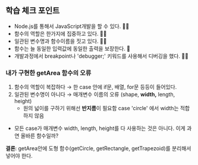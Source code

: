 ## 학습 체크 포인트

- Node.js를 통해서 JavaScript개발을 할 수 있다. 🙆‍♀️
- 함수의 역할은 한가지에 집중하고 있다. 🙅‍♀️
- 일관된 변수명과 함수이름을 짓고 있다. 🙅‍♀️
- 함수는 늘 동일한 입력값에 동일한 출력을 보장한다. 🤔
- 개발과정에서 breakpoint나 'debugger;' 키워드를 사용해서 디버깅을 했다. 🙅‍♀️

### 내가 구현한 getArea 함수의 오류

1. 함수의 역할이 복잡하다 → 한 case 안에 if문, 배열, for문 등등이 들어있다.
2. 일관된 변수명이 아니다 → 매개변수 이름의 오류 (shape, **width,** length, height)
    - 원의 넓이를 구하기 위해선 **반지름**이 필요함 case 'circle' 에서 width는 적합하지 않음
+ 모든 case가 매개변수 width, length, height를  다 사용하는 것은 아니다. 이게 과연 올바른 함수일까?

**결론**: getArea안에 도형 함수(getCircle, getRectangle, getTrapezoid)를 분리해서 넣어야 한다.